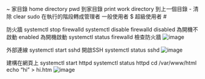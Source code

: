 ~ 家目錄 home directory
pwd 到家目錄 print work directory
到上一個目錄 -
清除 clear
sudo 在執行的階段轉成管理者
一般使用者 $
超級使用者 #

防火牆
systemctl stop firewalld
systemctl disable firewalld
disabled 為開機不啟動
enabled 為開機啟動
systemctl status firewalld 檢查防火牆
![image](https://github.com/a920217/-/assets/99935105/0dcecf3d-0eb7-461a-a838-9090404b117c)




外部連線
systemctl start sshd 開啟SSH
systemctl status sshd
![image](https://github.com/a920217/-/assets/99935105/d6d8f7b9-9cd3-4d6a-9a55-67585224b07d)


建構在網頁上
systemctl start httpd
systemctl status httpd
cd /var/www/html
echo “hi” > hi.htm
![image](https://github.com/a920217/-/assets/99935105/5df42041-b3dd-43a9-9099-7407dcdaea11)


